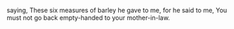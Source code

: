 saying, These six measures of barley he gave to me, for he said to me, You must not go back empty-handed to your mother-in-law.
